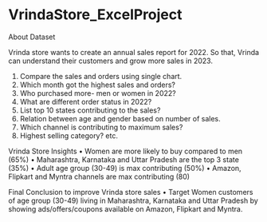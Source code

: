 # VrindaStore_ExcelProject

About Dataset

Vrinda store wants to create an annual sales report for 2022. So that, Vrinda can understand their customers and grow more sales in 2023.

1) Compare the sales and orders using single chart.
2) Which month got the highest sales and orders?
3) Who purchased more- men or women in 2022?
4) What are different order status in 2022?
5) List top 10 states contributing to the sales?
6) Relation between age and gender based on number of sales.
7) Which channel is contributing to maximum sales?
8) Highest selling category? etc.


Vrinda Store Insights
•	Women are more likely to buy compared to men (65%)
•	Maharashtra, Karnataka and Uttar Pradesh are the top 3 state (35%)
•	Adult age group (30-49) is max contributing (50%)
•	Amazon, Flipkart and Myntra channels are max contributing (80)

Final Conclusion to improve Vrinda store sales
•	Target Women customers of age group (30-49) living in Maharashtra, Karnataka and Uttar Pradesh by showing ads/offers/coupons available on Amazon, Flipkart and Myntra.



